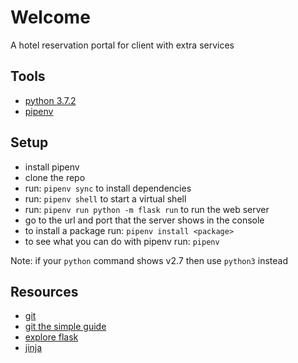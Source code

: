 # Welcome

A hotel reservation portal for client with extra services

## Tools

* [python 3.7.2](https://www.python.org)
* [pipenv](https://pipenv.readthedocs.io/en/latest/install/#installing-pipenv)

## Setup

* install pipenv
* clone the repo
* run: ```pipenv sync``` to install dependencies
* run: ```pipenv shell``` to start a virtual shell
* run: ```pipenv run python -m flask run``` to run the web server
* go to the url and port that the server shows in the console
* to install a package run: ```pipenv install <package>```
* to see what you can do with pipenv run: ```pipenv```

Note: if your ```python``` command shows v2.7 then use ```python3``` instead

## Resources

* [git](http://git-scm.com)
* [git the simple guide](http://rogerdudler.github.io/git-guide/)
* [explore flask](http://exploreflask.com)
* [jinja](http://jinja.pocoo.org)

